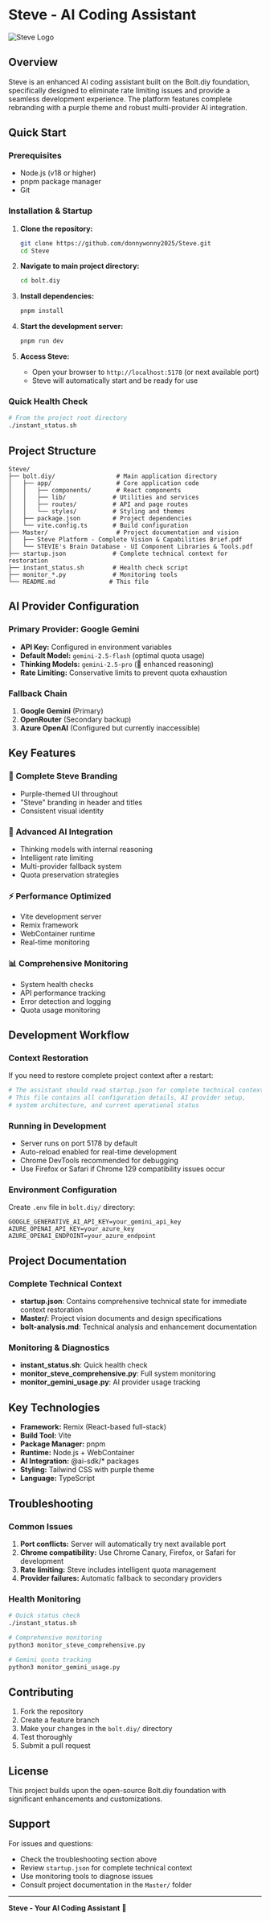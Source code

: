 # Steve - AI Coding Assistant

![Steve Logo](https://img.shields.io/badge/Steve-AI%20Coding%20Assistant-purple?style=for-the-badge)

## Overview

Steve is an enhanced AI coding assistant built on the Bolt.diy foundation, specifically designed to eliminate rate limiting issues and provide a seamless development experience. The platform features complete rebranding with a purple theme and robust multi-provider AI integration.

## Quick Start

### Prerequisites
- Node.js (v18 or higher)
- pnpm package manager
- Git

### Installation & Startup

1. **Clone the repository:**
   ```bash
   git clone https://github.com/donnywonny2025/Steve.git
   cd Steve
   ```

2. **Navigate to main project directory:**
   ```bash
   cd bolt.diy
   ```

3. **Install dependencies:**
   ```bash
   pnpm install
   ```

4. **Start the development server:**
   ```bash
   pnpm run dev
   ```

5. **Access Steve:**
   - Open your browser to `http://localhost:5178` (or next available port)
   - Steve will automatically start and be ready for use

### Quick Health Check
```bash
# From the project root directory
./instant_status.sh
```

## Project Structure

```
Steve/
├── bolt.diy/                 # Main application directory
│   ├── app/                  # Core application code
│   │   ├── components/       # React components
│   │   ├── lib/             # Utilities and services
│   │   ├── routes/          # API and page routes
│   │   └── styles/          # Styling and themes
│   ├── package.json         # Project dependencies
│   └── vite.config.ts       # Build configuration
├── Master/                   # Project documentation and vision
│   ├── Steve Platform - Complete Vision & Capabilities Brief.pdf
│   └── STEVIE's Brain Database - UI Component Libraries & Tools.pdf
├── startup.json             # Complete technical context for restoration
├── instant_status.sh        # Health check script
├── monitor_*.py             # Monitoring tools
└── README.md               # This file
```

## AI Provider Configuration

### Primary Provider: Google Gemini
- **API Key:** Configured in environment variables
- **Default Model:** `gemini-2.5-flash` (optimal quota usage)
- **Thinking Models:** `gemini-2.5-pro` (🧠 enhanced reasoning)
- **Rate Limiting:** Conservative limits to prevent quota exhaustion

### Fallback Chain
1. **Google Gemini** (Primary)
2. **OpenRouter** (Secondary backup)
3. **Azure OpenAI** (Configured but currently inaccessible)

## Key Features

### 🎨 Complete Steve Branding
- Purple-themed UI throughout
- "Steve" branding in header and titles
- Consistent visual identity

### 🧠 Advanced AI Integration
- Thinking models with internal reasoning
- Intelligent rate limiting
- Multi-provider fallback system
- Quota preservation strategies

### ⚡ Performance Optimized
- Vite development server
- Remix framework
- WebContainer runtime
- Real-time monitoring

### 📊 Comprehensive Monitoring
- System health checks
- API performance tracking
- Error detection and logging
- Quota usage monitoring

## Development Workflow

### Context Restoration
If you need to restore complete project context after a restart:
```bash
# The assistant should read startup.json for complete technical context
# This file contains all configuration details, AI provider setup,
# system architecture, and current operational status
```

### Running in Development
- Server runs on port 5178 by default
- Auto-reload enabled for real-time development
- Chrome DevTools recommended for debugging
- Use Firefox or Safari if Chrome 129 compatibility issues occur

### Environment Configuration
Create `.env` file in `bolt.diy/` directory:
```env
GOOGLE_GENERATIVE_AI_API_KEY=your_gemini_api_key
AZURE_OPENAI_API_KEY=your_azure_key
AZURE_OPENAI_ENDPOINT=your_azure_endpoint
```

## Project Documentation

### Complete Technical Context
- **startup.json**: Contains comprehensive technical state for immediate context restoration
- **Master/**: Project vision documents and design specifications
- **bolt-analysis.md**: Technical analysis and enhancement documentation

### Monitoring & Diagnostics
- **instant_status.sh**: Quick health check
- **monitor_steve_comprehensive.py**: Full system monitoring
- **monitor_gemini_usage.py**: AI provider usage tracking

## Key Technologies

- **Framework:** Remix (React-based full-stack)
- **Build Tool:** Vite
- **Package Manager:** pnpm
- **Runtime:** Node.js + WebContainer
- **AI Integration:** @ai-sdk/* packages
- **Styling:** Tailwind CSS with purple theme
- **Language:** TypeScript

## Troubleshooting

### Common Issues
1. **Port conflicts:** Server will automatically try next available port
2. **Chrome compatibility:** Use Chrome Canary, Firefox, or Safari for development
3. **Rate limiting:** Steve includes intelligent quota management
4. **Provider failures:** Automatic fallback to secondary providers

### Health Monitoring
```bash
# Quick status check
./instant_status.sh

# Comprehensive monitoring
python3 monitor_steve_comprehensive.py

# Gemini quota tracking
python3 monitor_gemini_usage.py
```

## Contributing

1. Fork the repository
2. Create a feature branch
3. Make your changes in the `bolt.diy/` directory
4. Test thoroughly
5. Submit a pull request

## License

This project builds upon the open-source Bolt.diy foundation with significant enhancements and customizations.

## Support

For issues and questions:
- Check the troubleshooting section above
- Review `startup.json` for complete technical context
- Use monitoring tools to diagnose issues
- Consult project documentation in the `Master/` folder

---

**Steve - Your AI Coding Assistant** 🚀